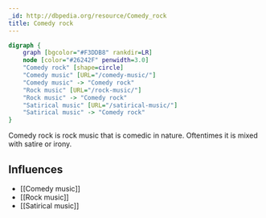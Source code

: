 ```yaml
---
_id: http://dbpedia.org/resource/Comedy_rock
title: Comedy rock
---
```


```dot
digraph {
	graph [bgcolor="#F3DDB8" rankdir=LR]
	node [color="#26242F" penwidth=3.0]
	"Comedy rock" [shape=circle]
	"Comedy music" [URL="/comedy-music/"]
	"Comedy music" -> "Comedy rock"
	"Rock music" [URL="/rock-music/"]
	"Rock music" -> "Comedy rock"
	"Satirical music" [URL="/satirical-music/"]
	"Satirical music" -> "Comedy rock"
}
```

Comedy rock is rock music that is comedic in nature. Oftentimes it is mixed with satire or irony.

## Influences
- [[Comedy music]]
- [[Rock music]]
- [[Satirical music]]
